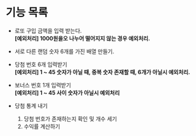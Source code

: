 # 기능 목록

- 로또 구입 금액을 입력 받는다.<br>
  **[예외처리] 1000원을오 나누어 떨어지지 않는 경우 예외처리.**
- 서로 다른 랜덤 숫자 6개를 가진 배열 만들기. <br>

- 당첨 번호 6개 입력받기<br>
  **[예외처리] 1 ~ 45 숫자가 아닐 때, 중복 숫자 존재할 때, 6개가 아닐시 예외처리.**
- 보너스 번호 1개 입력받기<br>
  **[예외처리] 1 ~ 45 사이 숫자가 아닐시 예외처리**

- 당첨 통계 내기
  1. 당첨 번호가 존재하는지 확인 및 개수 세기
  2. 수익률 계산하기
